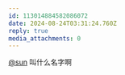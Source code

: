 ```yaml
---
id: 113014884582086072
date: 2024-08-24T03:31:24.760Z
reply: true
media_attachments: 0
---
```


[@sun](https://jiong.us/@sun) 叫什么名字啊

